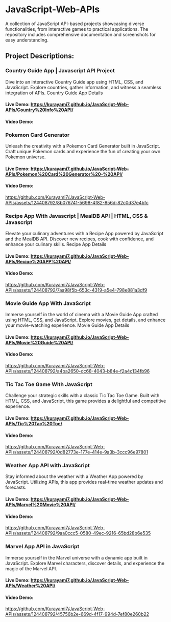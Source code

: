 # JavaScript-Web-APIs
A collection of JavaScript API-based projects showcasing diverse functionalities, from interactive games to practical applications. The repository includes comprehensive documentation and screenshots for easy understanding.

## Project Descriptions:

### Country Guide App | Javascript API Project

Dive into an interactive Country Guide app using HTML, CSS, and JavaScript. Explore countries, gather information, and witness a seamless integration of APIs.
Country Guide App Details
#### Live Demo: https://kurayami7.github.io/JavaScript-Web-APIs/Country%20Info%20API/
#### Video Demo:


### Pokemon Card Generator

Unleash the creativity with a Pokemon Card Generator built in JavaScript. Craft unique Pokemon cards and experience the fun of creating your own Pokemon universe.
#### Live Demo: https://kurayami7.github.io/JavaScript-Web-APIs/Pokemon%20Card%20Generator%20-%20API/
#### Video Demo:
https://github.com/Kurayami7/JavaScript-Web-APIs/assets/124408792/8b076741-5698-4f82-856d-82c0d37e4bfc



### Recipe App With Javascript | MealDB API | HTML, CSS & Javascript

Elevate your culinary adventures with a Recipe App powered by JavaScript and the MealDB API. Discover new recipes, cook with confidence, and enhance your culinary skills.
Recipe App Details
#### Live Demo: https://kurayami7.github.io/JavaScript-Web-APIs/Recipe%20APP%20API/
#### Video Demo:
https://github.com/Kurayami7/JavaScript-Web-APIs/assets/124408792/7aa98f5b-653c-4319-a5e4-798e881a3df9



### Movie Guide App With JavaScript

Immerse yourself in the world of cinema with a Movie Guide App crafted using HTML, CSS, and JavaScript. Explore movies, get details, and enhance your movie-watching experience.
Movie Guide App Details
#### Live Demo: https://kurayami7.github.io/JavaScript-Web-APIs/Movie%20Guide%20API/
#### Video Demo: 
https://github.com/Kurayami7/JavaScript-Web-APIs/assets/124408792/a4ba2650-dc68-4043-b84e-f2a4c134fb96



### Tic Tac Toe Game With JavaScript

Challenge your strategic skills with a classic Tic Tac Toe Game. Built with HTML, CSS, and JavaScript, this game provides a delightful and competitive experience.
#### Live Demo: https://kurayami7.github.io/JavaScript-Web-APIs/Tic%20Tac%20Toe/
#### Video Demo:
https://github.com/Kurayami7/JavaScript-Web-APIs/assets/124408792/0d82773e-177e-414e-9a3b-3ccc96e97801



### Weather App API with JavaScript

Stay informed about the weather with a Weather App powered by JavaScript. Utilizing APIs, this app provides real-time weather updates and forecasts.
#### Live Demo: https://kurayami7.github.io/JavaScript-Web-APIs/Marvel%20Movie%20API/
#### Video Demo:
https://github.com/Kurayami7/JavaScript-Web-APIs/assets/124408792/9aa0ccc5-0580-49ec-9216-65bd28b6e535



### Marvel App API in JavaScript

Immerse yourself in the Marvel universe with a dynamic app built in JavaScript. Explore Marvel characters, discover details, and experience the magic of the Marvel API.
#### Live Demo: https://kurayami7.github.io/JavaScript-Web-APIs/Weather%20API/
#### Video Demo: 
https://github.com/Kurayami7/JavaScript-Web-APIs/assets/124408792/45756b2e-669d-4f17-994d-7ef80e260b22



